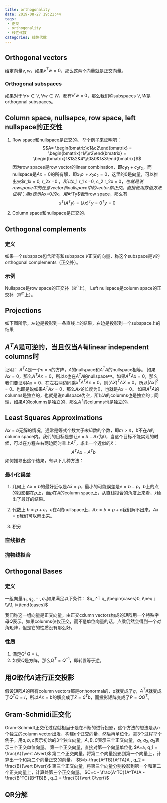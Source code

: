 ```yaml
---
title: orthogonality
date: 2019-08-27 19:21:44
tags:
 - 正交
 - orthogonality
 - 线性代数
categories: 线性代数
---
```


## Orthogonal vectors
给定向量$v,w$，如果$v^T w = 0$，那么这两个向量就是正交向量。

### Orthogonal subspaces
如果对于$\forall v\in V, \forall w\in W$，都有$v^tw = 0$，那么我们称subspaces $V,W$是orthogonal subspaces。

## Column space, nullsapce, row space, left nullspace的正交性
1. Row space和nullspace是正交的。
举个例子来证明吧：
$$A= \begin{bmatrix}c1&c2\end{bmatrix} = \begin{bmatrix}r1\\\\r2\end{bmatrix} = \begin{bmatrix}1&1&2&4\\\\0&0&1&3\end{bmatrix}$$
因为row spaces是row vector的linear combination，即$c_1 r_1+c_2 r_2$，而nullspace是$Ax=0$的所有解，即$x_1 c_1+x_2c_2  = 0$，这里的$0$是向量，可以推出来$r_1x = 0, r_2x =0 $，所以$c_1 r_1 x =0, c_2 r_2x = 0$，也就是说row space中的任意vector和nullspace中的vector都正交。  
直接使用数值方法证明：
用$x$表示$Ax=0$的$x$，用$A^Ty$表示row space，那么有
$$x^T(A^Ty) = (Ax)^T y = 0^Ty = 0$$

2. Column space和nullspace是正交的。

## Orthogonal complements
### 定义
如果一个subspace包含所有和subspace $V$正交的向量，称这个subspace是$V$的orthogonal complements（正交补）。

### 示例
Nullspace是row space的正交补（$\mathbb{R}^n$上）。
Left nullspace是column space的正交补（$\mathbb{R}^m$上）。


## Projections
如下图所示，左边是投影到一条直线上的结果，右边是投影到一个subspace上的结果
![]()

## $A^TA$是可逆的，当且仅当$A$有linear independent columns时
证明：
$A^TA$是一个$n\times n$的方阵，$A$的nullspace和$A^TA$的nullspace相等。
如果$Ax= 0$，那么$A^T Ax = 0$，所以$x$也在$A^TA$的nullspace中。如果$A^TAx=0$，那么我们要证明$Ax=0$，在左右两边同乘$x^T A^T Ax=0$，则$(AX)^T AX =0$，所以$\vert Ax\vert^2 =0$。也即是说如果$A^TAx=0$，那么$Ax$的长度为$0$，也就是$Ax=0$。
如果$A^TA$的columns是独立的，也就是说nullspace为空，所以$A$的columns也是独立的；同理，如果$A$的columns是独立的，那么$A^T$的columns也是独立的。

## Least Squares Approximations
$Ax=b$无解的情况，通常是等式个数大于未知数的个数，即$m\gt n$，$b$不在$A$的column space内。我们的目标是想让$e=b-Ax$为$0$，当这个目标不能实现的时候，可以在方程左右两边同时乘上$A^T$，求出一个近似的$\hat{x}$：
$$A^TAx = A^Tb$$
如何推导出这个结果，有以下几种方法：

### 最小化误差
1. 几何上
$Ax=b$的最好近似是$A\bar{x} = p$，最小的可能误差是$e=b-p$，$b$上的点的投影都在$p$上，而$p$在$A$的column space上，从直线拟合的角度上来看，$\bar{x}$给出了最好的结果。
2. 代数上
$b=p+e$，$e$在$A$的nullspace上，$Ax=b=p+e$我们解不出来，$A\bar{x} = p$我们可以解出来。

3. 积分

### 直线拟合

### 抛物线拟合

## Orthogonal Bases
### 定义
一组向量$q_1, q_2, \cdots , q_n$如果满足以下条件：
$q_i^T q_j\begin{cases}0, i\neq j \\\\1, i=j\end{cases}$

我们称这一组向量是正交向量，由正交column vectors构成的矩阵用一个特殊字母$Q$表示。如果columns仅仅正交，而不是单位向量的话，点乘仍然会得到一个对角矩阵，但是它的性质没有那么好。

### 性质
1. 满足$Q^TQ=I$。
2. 如果$Q$是方阵，那么$Q^T=Q^{-1}$，即转置等于逆。

## 用$Q$取代$A$进行正交投影
假设矩阵$A$的所有column vectors都是orthonormal的，$a$就变成了$q$，$A^TA$就变成了$Q^TQ=I$，所以$Ax=b$的解变成了$\bar{x} = Q^T b$，而投影矩阵变成了$P=QQ^T$。

## Gram-Schmidi正交化
Gram-Schmidt正交化过程就相当于是在不断的进行投影，这个方法的想法是从$n$个独立的column vector出发，构建$n$个正交向量，然后再单位化。拿$3$个过程举个例子。用$a,b,c$表示初始的$3$个独立向量，$A,B,C$表示三个正交向量，$q_1, q_2,q_3$表示三个正交单位向量。
第一个正交向量，直接对第一个向量单位化
$A=a, q_1 = \frac{A}{\vert A\vert}$
第二个正交向量，将第二个向量投影到第一个向量上，计算出一个和第二个向量正交的向量。
$B=b-\frac{A^TB}{A^TA}A , q_2 = \frac{B}{\vert B\vert}$
第三个正交向量，将第三个向量分别投影到第一个和第二个正交向量上，计算处第三个正交向量。
$C=c - \frac{A^TC}{A^TA}A - \frac{B^TC}{B^TB}B , q_2 = \frac{C}{\vert C\vert}$
![]()

## QR分解

